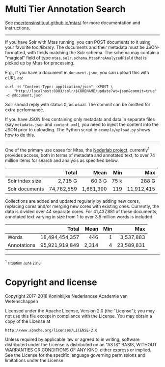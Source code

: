 # Multi Tier Annotation Search

See [meertensinstituut.github.io/mtas/](https://meertensinstituut.github.io/mtas/) for more documentation and instructions.

---

If you have Solr with Mtas running, you can POST documents to it using your favorite tool/library.
The documents and their metadata must be JSON-formatted, with fields matching the Solr schema.
The schema may contain a "magical" field of type `mtas.solr.schema.MtasPreAnalyzedField` that is picked
up by Mtas for processing.

E.g., if you have a document in `document.json`, you can upload this with cURL as:

    curl -H "Content-Type: application/json" -XPOST \
        "http://localhost:8983/solr/$CORENAME/update?wt=json&commit=true" -d @document.json

Solr should reply with status 0, as usual. The commit can be omitted for extra performance.

If you have JSON files containing only metadata and data in separate files (say `metadata.json` and
`content.xml`), you need to inject the content into the JSON prior to uploading. The Python script in
`example/upload.py` shows how to do this.

---

One of the primary use cases for Mtas, the [Nederlab project](http://www.nederlab.nl/), currently<sup>1</sup> provides access, both in terms of metadata and annotated text, to over 74 million items for search and analysis as specified below. 

|                 | Total          | Mean      | Min   | Max        |
|-----------------|---------------:|----------:|------:|-----------:|
| Solr index size | 2,715 G        | 60.3 G    | 75 k  | 288 G      |
| Solr documents  | 74,762,559     | 1,661,390 | 119   | 11,912,415 |

Collections are added and updated regularly by adding new cores, replacing cores and/or merging new cores with existing ones. Currently, the data is divided over 44 separate cores. For 41,437,881 of these documents, annotated text varying in size from 1 to over 3.5 million words is included:

|                 | Total           | Mean         | Min   | Max        |
|-----------------|----------------:|-------------:|------:|-----------:|
| Words           | 18,494,454,357  | 446          | 1     | 3,537,883  |
| Annotations     | 95,921,919,849  | 2,314        | 4     | 23,589,831 |


---
<sup><a name="footnote">1</a></sup> <small>situation June 2018</small>

# Copyright and license

Copyright 2017-2018 Koninklijke Nederlandse Academie van Wetenschappen

Licensed under the Apache License, Version 2.0 (the "License");
you may not use this file except in compliance with the License.
You may obtain a copy of the License at

    http://www.apache.org/licenses/LICENSE-2.0

Unless required by applicable law or agreed to in writing, software
distributed under the License is distributed on an "AS IS" BASIS,
WITHOUT WARRANTIES OR CONDITIONS OF ANY KIND, either express or implied.
See the License for the specific language governing permissions and
limitations under the License.
